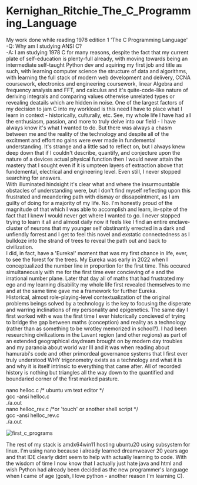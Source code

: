 # Kernighan_Ritchie_The_C_Programming_Language  
My work done while reading 1978 edition 1 'The C Programming Language'  
-Q: Why am I studying ANSI C?  
  -A: I am studying 1978 C for many reasons, despite the fact that my current plate of self-education is plenty-full already, with moving towards being an intermediate self-taught Python dev and aquiring my first job and title as such, with learning computer science the structure of data and algorithms, with learning the full stack of modern web development and delivery, CCNA coursework, electronics and engineering coursework, linear Algebra and frequency analysis and FFT, and calculus and it's quite-code-like nature of deriving integrals and comparing values otherwise unrelated types or revealing deatails which are hidden in noise. One of the largest factors of my decision to jam C into my workload is this need I have to place what I learn in context - historically, culturally, etc. See, my whole life I have had all the enthusiasm, passion, and more to truly delve into our field - I have always know it's what I wanted to do. But there was always a chasm between me and the reality of the technology and despite all of the excitment and effort no gains were ever made in fundemental understanding. It's strange and a little sad to reflect on, but I always knew deep down that if I couldn't describe, quantify, and conjecture upon the nature of a devices actual physical function then I would never attain the mastery that I sought even if it is umpteen layers of extraction above that fundemental, electrical and engineering level. Even still, I never stopped searching for answers.  
  With illuminated hindsight it's clear what and where the insurmountable obstacles of understanding were, but I don't find myself reflecting upon this frustrated and meandering path with dismay or dissapointment, as I am guilty of doing for a majority of my life. No. I'm honestly proud of the magnitude of that which I was able to accomplish and learn, in-spite of the fact that I knew I would never get where I wanted to go. I never stopped trying to learn it all and almost daily now it feels like I find an entire enclave-cluster of neurons that my younger self obstinantly errected in a dark and unfiendly forrest and I get to feel this novel and exstatic connectedness as I bulldoze into the strand of trees to reveal the path out and back to civilization.  
I did, in fact, have a 'Eureka!' moment that was my first chance in life, ever, to see the forest for the trees. My Eureka was early in 2022 when I conceptualized the number line in proportion for the first time. This occured simultaneously with me for the first time ever concieving of e and the irrational number plane. Later that day all of maths that had frustrated my ego and my learning disability my whole life first revealed themselves to me and at the same time gave me a framework for further Eureka.   
  Historical, almost role-playing-level contextualization of the original problems beings solved by a technology is the key to focusing the disperate and warring inclinations of my personality and epigenetics. The same day I first worked with e was the first time I ever historically concieved of trying to bridge the gap between maths (conception) and reality as a technology (rather than as something to be wrotley memorized in school?). I had been researching civilizations in the Lavant region (and other regions) as part of an extended geographical daydream brought on by modern day troubles and my paranoia about world war III and it was when reading about hamurabi's code and other primordeal governance systems that I first ever truly understood WHY trigonometry exists as a technology and what it is and why it is itself intrinsic to everything that came after. All of recorded history is nothing but triangles all the way down to the quantified and boundaried corner of the first marked pasture.  

nano helloc.c /* ubuntu vm text editor */  
gcc -ansi helloc.c  
./a.out  
nano helloc_rev.c /*or 'touch' or another shell script */  
gcc -ansi helloc_rev.c  
./a.out  

![first_c_programs](https://user-images.githubusercontent.com/106051413/201453456-2da8d5ff-5b39-40fe-aade-f9ca74751005.png)  

The rest of my stack is amdx64win11 hosting ubuntu20 using subsystem for linux. I'm using nano because i already learned dreamweaver 20 years ago and that IDE clearly didnt seem to help with actually learning to code. With the wisdom of time I now know that I actually just hate java and html and wish Python had already been decided as the new programmer's language when I came of age (gosh, I love python - another reason I'm learning C).
